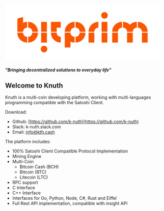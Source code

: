 ![Knuth](content/assets/kth_logo_orange.png)

##### "Bringing decentralized solutions to everyday life"

## Welcome to Knuth

Knuth is a multi-coin developing platform, working with multi-languages programming compatible with the Satoshi Client.

Download:

* Github: [https://github.com/k-nuth](https://github.com/k-nuth)
* Slack: k-nuth.slack.com 
* Email: info@kth.cash

The platform includes:

* 100% Satoshi Client Compatible Protocol Implementation
* Mining Engine
* Multi-Coin
    * Bitcoin Cash (BCH)
    * Bitcoin (BTC)
    * Litecoin (LTC)
* RPC support
* C Interface
* C++ Interface
* Interfaces for Go, Python, Node, C\#, Rust and Eiffel
* Full Rest API implementation, compatible with insight API
